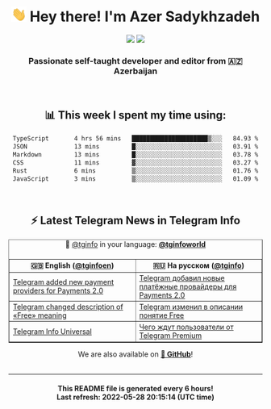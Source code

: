 <div align="center">
	<div>
		<h1>
      <img src="./assets/hi.gif" width="30px"> Hey there! I'm Azer Sadykhzadeh
    </h1>
    <img height="18" src="https://komarev.com/ghpvc/?username=sadykhzadeh&label=Views&color=2081c1&style=flat-square" />
		<a href="https://wakatime.com/@Azer"> <img height="18" src="https://wakatime.com/badge/user/f80ae27a-c328-426f-a381-bc84136e2dd6.svg" /> </a>
    <h3>
      Passionate self-taught developer and editor from 🇦🇿 Azerbaijan
    </h3>
  </div>
  <br>

<h2>📊 This week I spent my time using:</h2>

<!--START_SECTION:waka-->

```text
TypeScript       4 hrs 56 mins   █████████████████████▒░░░   84.93 %
JSON             13 mins         █░░░░░░░░░░░░░░░░░░░░░░░░   03.91 %
Markdown         13 mins         █░░░░░░░░░░░░░░░░░░░░░░░░   03.78 %
CSS              11 mins         ▓░░░░░░░░░░░░░░░░░░░░░░░░   03.27 %
Rust             6 mins          ▒░░░░░░░░░░░░░░░░░░░░░░░░   01.76 %
JavaScript       3 mins          ▒░░░░░░░░░░░░░░░░░░░░░░░░   01.09 %
```

<!--END_SECTION:waka-->

<br>

<h2>⚡️ Latest Telegram News in Telegram Info</h2>
  <table border>
		<tr>
			<th width="50%">🇬🇧 English (<a href="https://t.me/tginfoen">@tginfoen</a>)</th>
			<th>🇷🇺 На русском (<a href="https://t.me/tginfo">@tginfo</a>)</th>
		</tr>
		<caption>🚩 <a href="https://t.me/tginfo">@tginfo</a> in your language: <a href="https://t.me/tginfoworld"><b>@tginfoworld</b></a><caption/>
  <tr><td><a href="https://t.me/tginfoen/1399">Telegram added new payment providers for Payments 2.0</a></td>
    <td><a href="https://t.me/tginfo/3324">Telegram добавил новые платёжные провайдеры для Payments 2.0</a></td></tr><tr><td><a href="https://t.me/tginfoen/1398">Telegram changed description of «Free» meaning</a></td>
    <td><a href="https://t.me/tginfo/3323">Telegram изменил в описании понятие Free</a></td></tr><tr><td><a href="https://t.me/tginfoen/1397">Telegram Info Universal</a></td>
    <td><a href="https://t.me/tginfo/3322">Чего ждут пользователи от Telegram Premium</a></td></tr>
</table>
We are also available on <a href="https://github.com/tginfo"><b>🐙 GitHub</b></a>!
</div>

<br>
<hr>
<h4 align="center">This README file is generated <b>every 6 hours</b>!</br>Last refresh: <b>2022-05-28 20:15:14 (UTC time)</b></h4>
